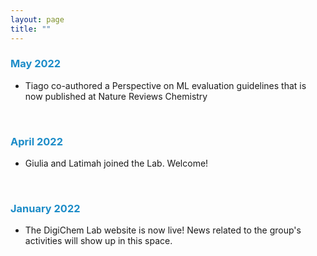 ```yaml
---
layout: page
title: ""
---
```


### <span style = 'color:#1c8cc8'> **May 2022**</span>
- Tiago co-authored a Perspective on ML evaluation guidelines that is now published at Nature Reviews Chemistry <br />
<br />

### <span style = 'color:#1c8cc8'> **April 2022**</span>
- Giulia and Latimah joined the Lab. Welcome! <br />
<br />

### <span style = 'color:#1c8cc8'> **January 2022**</span>
- The DigiChem Lab website is now live! News related to the group's activities will show up in this space. <br />

